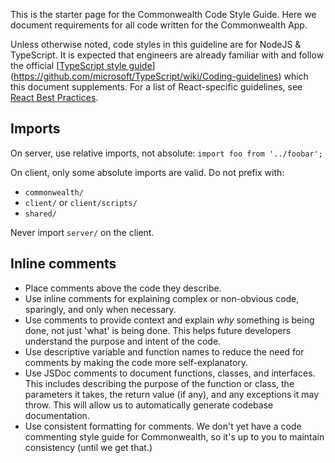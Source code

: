 This is the starter page for the Commonwealth Code Style Guide. Here we document requirements for all code written for the Commonwealth App. 

Unless otherwise noted, code styles in this guideline are for NodeJS & TypeScript. It is expected that engineers are already familiar with and follow the official [[TypeScript style guide](https://github.com/microsoft/TypeScript/wiki/Coding-guidelines)](https://github.com/microsoft/TypeScript/wiki/Coding-guidelines) which this document supplements. For a list of React-specific guidelines, see [React Best Practices](./React-Best-Practices-And-Improvements.md).

## Imports

On server, use relative imports, not absolute: `import foo from '../foobar';`

On client, only some absolute imports are valid. Do not prefix with:
- `commonwealth/`
- `client/` or `client/scripts/`
- `shared/`

Never import `server/` on the client.

## Inline comments

- Place comments above the code they describe.
- Use inline comments for explaining complex or non-obvious code, sparingly, and only when necessary.
- Use comments to provide context and explain _why_ something is being done, not just 'what' is being done. This helps future developers understand the purpose and intent of the code.
- Use descriptive variable and function names to reduce the need for comments by making the code more self-explanatory.
- Use JSDoc comments to document functions, classes, and interfaces. This includes describing the purpose of the function or class, the parameters it takes, the return value (if any), and any exceptions it may throw. This will allow us to automatically generate codebase documentation. 
- Use consistent formatting for comments. We don't yet have a code commenting style guide for Commonwealth, so it's up to you to maintain consistency (until we get that.) 